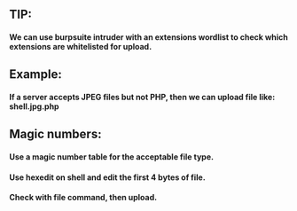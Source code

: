 ## TIP:

#### We can use burpsuite intruder with an extensions wordlist to check which extensions are whitelisted for upload.

## Example:

#### If a server accepts JPEG files but not PHP, then we can upload file like: shell.jpg.php

## Magic numbers:

#### Use a magic number table for the acceptable file type.

#### Use hexedit on shell and edit the first 4 bytes of file.

#### Check with file command, then upload.
